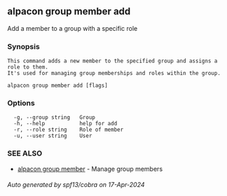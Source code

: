 ## alpacon group member add

Add a member to a group with a specific role

### Synopsis


	This command adds a new member to the specified group and assigns a role to them. 
	It's used for managing group memberships and roles within the group.
	

```
alpacon group member add [flags]
```

### Options

```
  -g, --group string   Group
  -h, --help           help for add
  -r, --role string    Role of member
  -u, --user string    User
```

### SEE ALSO

* [alpacon group member](alpacon_group_member.md)	 - Manage group members

###### Auto generated by spf13/cobra on 17-Apr-2024
